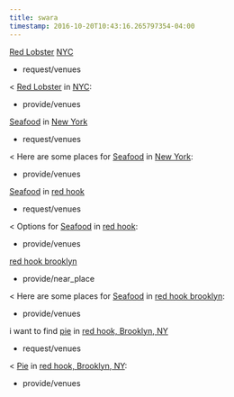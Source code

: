 ```yaml
---
title: swara
timestamp: 2016-10-20T10:43:16.265797354-04:00
---
```


[Red Lobster](type) [NYC](place)
* request/venues

< [Red Lobster](type) in [NYC](place):
* provide/venues

[Seafood](type) in [New York](place)
* request/venues

< Here are some places for [Seafood](type) in [New York](place):
* provide/venues

[Seafood](type) in [red hook](place)
* request/venues

< Options for [Seafood](type) in [red hook](place):
* provide/venues

[red hook brooklyn](place)
* provide/near_place

< Here are some places for [Seafood](type) in [red hook brooklyn](place):
* provide/venues

i want to find [pie](type) in [red hook, Brooklyn, NY](place)
* request/venues

< [Pie](type) in [red hook, Brooklyn, NY](place):
* provide/venues
